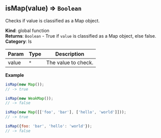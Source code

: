 <a name="isMap"></a>

## isMap(value) ⇒ <code>Boolean</code>
Checks if value is classified as a Map object.

**Kind**: global function  
**Returns**: <code>Boolean</code> - True if `value` is classified as a Map object, else false.  
**Category**: Is  

| Param | Type | Description |
| --- | --- | --- |
| value | <code>\*</code> | The value to check. |

**Example**  
```js
isMap(new Map());
// -> true

isMap(new WeakMap());
// -> false

isMap(new Map([['foo', 'bar'], ['hello', 'world']]));
// -> true

isMap({foo: 'bar', 'hello': 'world'});
// -> false
```
